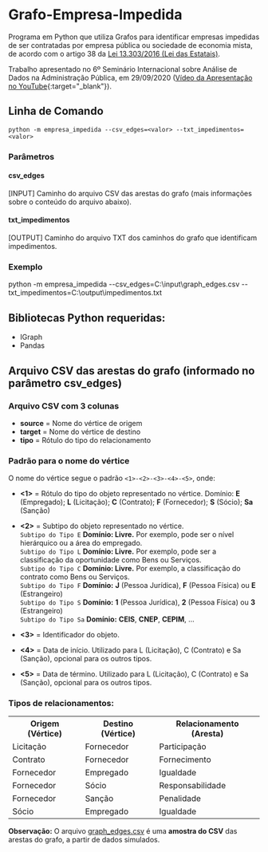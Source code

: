 # Grafo-Empresa-Impedida
Programa em Python que utiliza Grafos para identificar empresas impedidas de ser contratadas por empresa pública ou sociedade de economia mista, de acordo com o artigo 38 da [Lei 13.303/2016  (Lei das Estatais)](http://www.planalto.gov.br/ccivil_03/_ato2015-2018/2016/lei/l13303.htm).

Trabalho apresentado no 6º Seminário Internacional sobre Análise de Dados na Administração Pública, em 29/09/2020 ([Vídeo da Apresentação no YouTube](https://youtu.be/aCRY8ZQDGS4){:target="_blank"}).

## Linha de Comando
`python -m empresa_impedida --csv_edges=<valor> --txt_impedimentos=<valor>`

### Parâmetros

#### csv_edges
[INPUT] Caminho do arquivo CSV das arestas do grafo (mais informações sobre o conteúdo do arquivo abaixo).

#### txt_impedimentos
[OUTPUT] Caminho do arquivo TXT dos caminhos do grafo que identificam impedimentos.

### Exemplo
python -m empresa_impedida --csv_edges=C:\input\graph_edges.csv --txt_impedimentos=C:\output\impedimentos.txt

## Bibliotecas Python requeridas:
* IGraph
* Pandas

## Arquivo CSV das arestas do grafo (informado no parâmetro **csv_edges**)

### Arquivo CSV com 3 colunas
* **source** = Nome do vértice de origem
* **target** = Nome do vértice de destino
* **tipo** = Rótulo do tipo do relacionamento

### Padrão para o nome do vértice
O nome do vértice segue o padrão `<1>-<2>-<3>-<4>-<5>`, onde:

* **<1>** = Rótulo do tipo do objeto representado no vértice. Domínio: **E** (Empregado); **L** (Licitação); **C** (Contrato); **F** (Fornecedor); **S** (Sócio); **Sa** (Sanção)

* **<2>** = Subtipo do objeto representado no vértice.
<br />`Subtipo do Tipo E` **Domínio: Livre.** Por exemplo, pode ser o nível hierárquico ou a área do empregado.
<br />`Subtipo do Tipo L` **Domínio: Livre.** Por exemplo, pode ser a classificação da oportunidade como Bens ou Serviços.
<br />`Subtipo do Tipo C` **Domínio: Livre.** Por exemplo, a classificação do contrato como Bens ou Serviços.
<br />`Subtipo do Tipo F` **Domínio:** **J** (Pessoa Jurídica), **F** (Pessoa Física) ou **E** (Estrangeiro)
<br />`Subtipo do Tipo S` **Domínio:** **1** (Pessoa Jurídica), **2** (Pessoa Física) ou **3** (Estrangeiro)
<br />`Subtipo do Tipo Sa` **Domínio:** **CEIS**, **CNEP**, **CEPIM**, ...

* **<3>** = Identificador do objeto.

* **<4>** = Data de início. Utilizado para L (Licitação), C (Contrato) e Sa (Sanção), opcional para os outros tipos.

* **<5>** = Data de término. Utilizado para L (Licitação), C (Contrato) e Sa (Sanção), opcional para os outros tipos.

### Tipos de relacionamentos:
<table>
  <tr>
  <th>Origem (Vértice)</th>
  <th>Destino (Vértice)</th>
  <th>Relacionamento (Aresta)</th>
  </tr>
  <tr>
  <td>Licitação</td>
  <td>Fornecedor</td>
  <td>Participação</td>
  </tr>

  <tr>
  <td>Contrato</td>
  <td>Fornecedor</td>
  <td>Fornecimento</td>
  </tr>  

  <tr>
  <td>Fornecedor</td>
  <td>Empregado</td>
  <td>Igualdade</td>
  </tr>  
  
  <tr>
  <td>Fornecedor</td>
  <td>Sócio</td>
  <td>Responsabilidade</td>
  </tr>
  
  <tr>
  <td>Fornecedor</td>
  <td>Sanção</td>
  <td>Penalidade</td>
  </tr>
  
<tr>
  <td>Sócio</td>
  <td>Empregado</td>
  <td>Igualdade</td>
  </tr>  
  </table>

**Observação:** O arquivo [graph_edges.csv](input/graph_edges.csv) é uma **amostra do CSV** das arestas do grafo, a partir de dados simulados.
